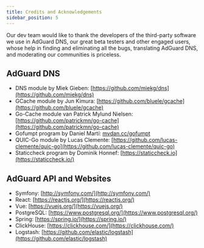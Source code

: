 ```yaml
---
title: Credits and Acknowledgements
sidebar_position: 5
---
```


Our dev team would like to thank the developers of the third-party software we use in AdGuard DNS, our great beta testers and other engaged users, whose help in finding and eliminating all the bugs, translating AdGuard DNS, and moderating our communities is priceless.

## AdGuard DNS

- DNS module by Miek Gieben: [https://github.com/miekg/dns](https://github.com/miekg/dns)
- GCache module by Jun Kimura: [https://github.com/bluele/gcache](https://github.com/bluele/gcache)
- Go-Cache module van Patrick Mylund Nielsen: [https://github.com/patrickmn/go-cache](https://github.com/patrickmn/go-cache)
- Gofumpt program by Daniel Martí: [mvdan.cc/gofumpt](https://github.com/mvdan/gofumpt)
- QUIC-Go module by Lucas Clemente: [https://github.com/lucas-clemente/quic-go](https://github.com/lucas-clemente/quic-go)
- Staticcheck program by Dominik Honnef: [https://staticcheck.io](https://staticcheck.io/)

## AdGuard API and Websites

- Symfony: [http://symfony.com/](http://symfony.com/)
- React: [https://reactjs.org/](https://reactjs.org/)
- Vue: [https://vuejs.org/](https://vuejs.org/)
- PostgreSQL: [https://www.postgresql.org/](https://www.postgresql.org/)
- Spring: [https://spring.io/](https://spring.io/)
- ClickHouse: [https://clickhouse.com/](https://clickhouse.com/)
- Logstash: [https://github.com/elastic/logstash](https://github.com/elastic/logstash)

